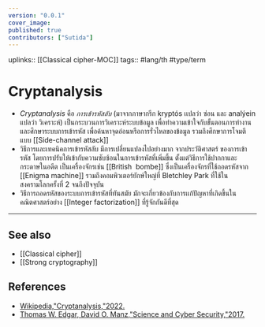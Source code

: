```yaml
---
version: "0.0.1"
cover_image:
published: true
contributors: ["Sutida"]
---
```

uplinks:: [[Classical cipher-MOC]]
tags:: #lang/th #type/term 

# Cryptanalysis
- *Cryptanalysis* คือ *การเข้ารหัสลับ*  (มาจากภาษากรีก kryptós เเปลว่า ซ่อน และ analýein แปลว่า วิเคราะห์) เป็นกระบวนการวิเคราะห์ระบบข้อมูล เพื่อทำความเข้าใจกับขั้นตอนการทำงาน และศึกษาระบบการเข้ารหัส เพื่อค้นหาจุดอ่อนหรือการรั่วไหลของข้อมูล รวมถึงศึกษาการโจมตีแบบ [[Side-channel attack]] 
- วิธีการและเทคนิคการเข้ารหัสลับ มีการเปลี่ยนแปลงไปอย่างมาก จากประวัติศาสตร์ ของการเข้ารหัส โดยการปรับให้เข้ากับความซับซ้อนในการเข้ารหัสที่เพิ่มขึ้น ตั้งแต่วิธีการใช้ปากกาและกระดาษในอดีต เป็นเครื่องจักรเช่น [[British  bombe]] ซึ่งเป็นเครื่องจักรที่ใช้ถอดรหัสจาก [[Enigma machine]]  รวมถึงคอมพิวเตอร์ยักษ์ใหญ่ที่ Bletchley Park ที่ใช้ในสงครามโลกครั้งที่ 2 จนถึงปัจจุบัน
- วิธีการถอดรหัสของระบบการเข้ารหัสที่ทันสมัย มักจะเกี่ยวข้องกับการเเก้ปัญหาที่เกิดขึ้นในคณิตศาสตร์อย่าง [[Integer factorization]] ที่รู้จักกันดีที่สุด
---
## See also
- [[Classical cipher]]
- [[Strong cryptography]]
## References
- [Wikipedia,"Cryptanalysis,"2022.](https://en.wikipedia.org/wiki/Cryptanalysis)
- [Thomas W. Edgar, David O. Manz,"Science and Cyber Security,"2017.](https://www.sciencedirect.com/topics/computer-science/cryptanalysis)
